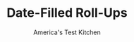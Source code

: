 ---
layout: ../../layouts/MarkdownPostLayout.astro
title: Date-Filled Roll-Ups
author: America's Test Kitchen
pubDate: 2023-03-15
description: "Equal parts brown and granulated sugar make a moist dough with subtle, caramel-y flavor, and sweet dried dates soften during a quick simmer on the stovetop."
image_url: https://res.cloudinary.com/hksqkdlah/image/upload/ar_1:1,c_fill,dpr_2.0,f_auto,fl_lossy.progressive.strip_profile,g_faces:auto,q_auto:low,w_344/10352_sfs-date-filledroll-ups-4
tags: ["Desserts or Baked Goods","Cookies"]
calories: 7189
protein: 2
carbohydrates: 27
fats: 
fiber: 1
ingredients: ["1 3/4 cups (7 ounces), walnuts or pecans, chopped fine","9 ounces pitted, dates, chopped fine (1 1/2 cups)","1 cup, water","1/2 cup (3 1/2 ounces), granulated sugar","3 1/2 cups (17 1/2 ounces), all-purpose flour","1 teaspoon, baking soda","1/2 teaspoon, salt","1 cup packed (7 ounces), brown sugar","1 cup (7 ounces), granulated sugar","12 tablespoons, unsalted butter, softened","3 , large eggs","1 teaspoon, vanilla extract"]
serves: 40
time: "1¾ hours, plus 1 hour cooling and 3 hours chilling"
instructions: ["FOR THE FILLING: Combine all ingredients in small saucepan and bring to boil over medium heat. Cook, stirring frequently, until thickened, 3 to 5 minutes. Transfer to bowl and let cool completely, about 1 hour.","FOR THE DOUGH: Combine flour, baking soda, and salt in bowl. Using stand mixer fitted with paddle, beat brown sugar, granulated sugar, and butter on medium-high speed until pale and fluffy, about 3 minutes. Add eggs, one at a time, and beat until combined. Add vanilla and beat until incorporated. Reduce speed to low, add flour mixture in 3 additions, and mix until just combined, scraping down bowl as needed. Divide dough in half and form each half into 6-inch square. Wrap squares in plastic and refrigerate for 1 hour or up to 2 days.","Working on floured parchment paper, roll 1 dough square into 13 by 9-inch rectangle. Spread half of cooled filling evenly over dough. With long side facing you, use parchment to roll dough into log. Wrap tightly with parchment and refrigerate until firm, at least 2 hours. Repeat with remaining dough and filling.","Adjust oven racks to upper-middle and lower-middle positions and heat oven to 350 degrees. Line 2 baking sheets with parchment and grease parchment. Working with 1 log at a time, slice dough into ½-inch-thick rounds and space them 2 inches apart on prepared sheets. Bake until tops are golden brown, 18 to 22 minutes, switching and rotating sheets halfway through. Slide parchment onto wire rack and let cookies cool completely before serving. Repeat with second dough log. (Cookies can be stored at room temperature for up to 2 days.)"]
nutrition: ["105 mg Potassium","44 mg Phosphorus","18 mg Calcium","16 mg Magnesium","68 mg Sodium","7 g Fat","1 g Monounsaturated","2 g Polyunsaturated","23 mg Cholesterol","2 g Saturated","1 g Fiber","19 µg Folic acid","11 µg Folate (food)","16 g Sugars","13 g Water","27 g Carbs","44 µg Folate equivalent (total)","2 g Protein","35 µg Vitamin A","179 kcal Energy","10 g Sugars, added","7189 calories"]
notes: "Plan ahead: The dough needs time to chill twice. And don’t forget to grease the parchment paper—otherwise, these soft cookies will stick."
---